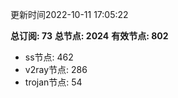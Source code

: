 更新时间2022-10-11 17:05:22

**总订阅: 73**
**总节点: 2024**
**有效节点: 802**
- ss节点: 462
- v2ray节点: 286
- trojan节点: 54
